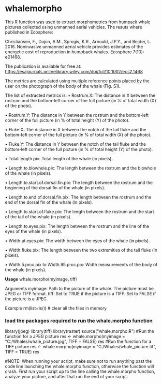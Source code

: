 # whalemorpho
This R function was used to extract morphometrics from humpack whale pictures collected using unmanned aerial vehicles. The resuts where published in Ecosphere:

Christiansen, F., Dujon, A.M., Sprogis, K.R., Arnould, J.P.Y., and Bejder, L. 2016. Noninvasive unmanned aerial vehicle provides estimates of the energetic cost of reproduction in humpback whales. Ecosphere 7(10): e01468.

The publication is available for free at: https://esajournals.onlinelibrary.wiley.com/doi/full/10.1002/ecs2.1468

The metrics are calculated using multiple reference points placed by the user on the photograph of the body of the whale (Fig. S1).

The list of extracted metrics is:
• Rostrum.X: The distance in X between the rostrum and the bottom-left corner of the full picture (in % of total width (X) of the photo).

• Rostrum.Y: The distance in Y between the rostrum and the bottom-left corner of the full picture (in % of total height (Y) of the photo).

• Fluke.X: The distance in X between the notch of the tail fluke and the bottom-left corner of the full picture (in % of total width (X) of the photo).

• Fluke.Y: The distance in Y between the notch of the tail fluke and the bottom-left corner of the full picture (in % of total height (Y) of the photo).

• Total.length.pix: Total length of the whale (in pixels).

• Length.to.blowhole.pix: The length between the rostrum and the blowhole of the whale (in pixels).

• Length.to.start.of.dorsal.fin.pix: The length between the rostrum and the beginning of the dorsal fin of the whale (in pixels).

• Length.to.end.of.dorsal.fin.pix: The length between the rostrum and the end of the dorsal fin of the whale (in pixels).

• Length.to.start.of.fluke.pix: The length between the rostrum and the start of the tail of the whale (in pixels).

• Length.to.eyes.pix: The length between the rostrum and the line of the eyes of the whale (in pixels).

• Width.at.eyes.pix: The width between the eyes of the whale (in pixels).

• Width.fluke.pix: The length between the two extremities of the tail fluke (in pixels).

• Width.5.proc.pix to Width.95.proc.pix: Width measurements of the body of the whale (in pixels).

<b>Usage</b>
whale.morpho(myimage, tiff)

Arguments
myimage: Path to the picture of the whale. The picture must be JPEG or TIFF format.
tiff: Set to TRUE if the picture is a TIFF. Set to FALSE if the picture is a JPEG.

Example
rm(list=ls()) # clear all the files in memory
### load the packages required to run the whale.morpho function
library(jpeg)
library(tiff)
library(raster)
source("whale.morpho.R")
#Run the function for a JPEG picture
res <- whale.morpho(myimage = "C:/Whales/whale_picture.jpg", TIFF = FALSE)
res
#Run the function for a TIFF picture
res <- whale.morpho(myimage = "C:/Whales/whale_picture.tif", TIFF = TRUE)
res

#NOTE: When running your script, make sure not to run anything past the code line
launching the whale.morpho function, otherwise the function will crash. First run your script
up to the line calling the whale.morpho function, analyze your picture, and after that run the
end of your script.
